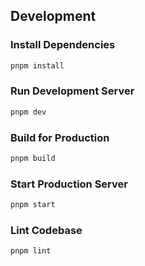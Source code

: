 ## Development

### Install Dependencies
```bash
pnpm install
```

### Run Development Server
```bash
pnpm dev
```

### Build for Production
```bash
pnpm build
```

### Start Production Server
```bash
pnpm start
```

### Lint Codebase
```bash
pnpm lint
```
